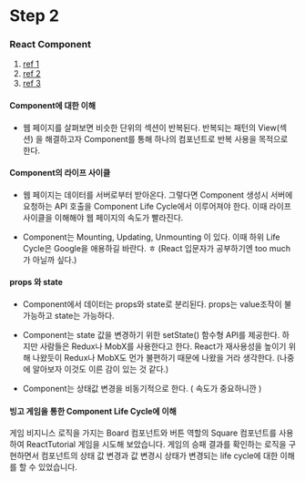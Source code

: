 # Step 2 


### React Component
 1. [ref 1](https://medium.com/little-big-programming/react%EC%9D%98-%EA%B8%B0%EB%B3%B8-%EC%BB%B4%ED%8F%AC%EB%84%8C%ED%8A%B8%EB%A5%BC-%EC%95%8C%EC%95%84%EB%B3%B4%EC%9E%90-92c923011818)
 2. [ref 2](https://reactjs.org/docs/state-and-lifecycle.html)
 3. [ref 3](https://velopert.com/1130)
   


#### Component에 대한 이해

- 웹 페이지를 살펴보면 비슷한 단위의 섹션이 반복된다. 반복되는 패턴의 View(섹션) 을 해결하고자 Component를 통해 하나의 컴포넌트로 반복 사용을 목적으로 한다.

  
#### Component의 라이프 사이클

- 웹 페이지는 데이터를 서버로부터 받아온다. 그렇다면 Component 생성시 서버에 요청하는 API 호출을 Component Life Cycle에서 이루어져야 한다. 
이때 라이프 사이클을 이해해야 웹 페이지의 속도가 빨라진다.

- Component는 Mounting, Updating, Unmounting 이 있다. 이때 하위 Life Cycle은 Google을 애용하길 바란다. ㅎ
(React 입문자가 공부하기엔 too much가 아닐까 싶다.)

#### props 와 state

- Component에서 데이터는 props와 state로 분리된다. props는 value조작이 불가능하고 state는 가능하다.

- Component는 state 값을 변경하기 위한 setState() 함수형 API를 제공한다. 하지만 사람들은 Redux나 MobX를 사용한다고 한다.
React가 재사용성을 높이기 위해 나왔듯이 Redux나 MobX도 먼가 불편하기 때문에 나왔을 거라 생각한다.
(나중에 알아보자 이것도 이른 감이 있는 것 같다.)

- Component는  상태값 변경을 비동기적으로 한다. ( 속도가 중요하니깐 )

#### 빙고 게임을 통한 Component Life Cycle에 이해

게임 비지니스 로직을 가지는 Board 컴포넌트와 버튼 역할의 Square 컴포넌트를 사용하여 ReactTutorial 게임을 시도해 보았습니다.
게임의 승패 결과를 확인하는 로직을 구현하면서 컴포넌트의 상태 값 변경과 값 변경시 상태가 변경되는 life cycle에 대한 이해를 할 수 있었습니다.
